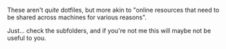 These aren't _quite_ dotfiles, but more akin to "online resources that need to be shared across machines for 
various reasons".

Just... check the subfolders, and if you're not me this will maybe not be useful to you.
